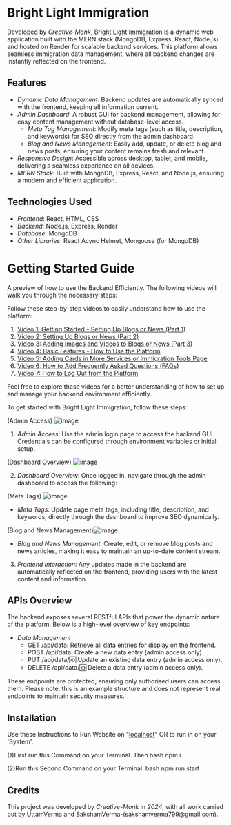 # Bright Light Immigration 

Developed by *Creative-Monk*, Bright Light Immigration is a dynamic web application built with the MERN stack (MongoDB, Express, React, Node.js) and hosted on Render for scalable backend services. This platform allows seamless immigration data management, where all backend changes are instantly reflected on the frontend.

## Features

- *Dynamic Data Management*: Backend updates are automatically synced with the frontend, keeping all information current.
- *Admin Dashboard*: A robust GUI for backend management, allowing for easy content management without database-level access.
  - *Meta Tag Management*: Modify meta tags (such as title, description, and keywords) for SEO directly from the admin dashboard.
  - *Blog and News Management*: Easily add, update, or delete blog and news posts, ensuring your content remains fresh and relevant.
- *Responsive Design*: Accessible across desktop, tablet, and mobile, delivering a seamless experience on all devices.
- *MERN Stack*: Built with MongoDB, Express, React, and Node.js, ensuring a modern and efficient application.


## Technologies Used

- *Frontend*: React, HTML, CSS
- *Backend*: Node.js, Express, Render
- *Database*: MongoDB
- *Other Libraries*: React Acync Helmet, Mongoose (for MongoDB)


# Getting Started Guide

A preview of how to use the Backend Efficiently. The following videos will walk you through the necessary steps:

Follow these step-by-step videos to easily understand how to use the platform:

1. [Video 1: Getting Started - Setting Up Blogs or News (Part 1)](https://www.loom.com/share/6cc4994bee56408f9ab5a9523b106f35?sid=88159d0a-582d-42c2-829d-6d17c5b050c3)
2. [Video 2: Setting Up Blogs or News (Part 2)](https://www.loom.com/share/e4366251442d41588841e3daff468548?sid=f31f1fb8-60f9-49dc-a0be-c0f1566fb069)
3. [Video 3: Adding Images and Videos to Blogs or News (Part 3)](https://www.loom.com/share/32f554dae6f34d9dbc095beeb4b9948a?sid=562c233f-9e61-4d19-bb8f-1e7eee8a0c1f)
4. [Video 4: Basic Features - How to Use the Platform](https://www.loom.com/share/220df9fc58c64ddfa42cc408cc20bfd0?sid=6309f87c-a168-4eee-96d8-f3d0f2628010)
5. [Video 5: Adding Cards in More Services or Immigration Tools Page](https://www.loom.com/share/1507ef364c484eb3a7a96770135d2375?sid=ae9a43cf-76e1-46fb-ae0b-714cfc35fafd)
6. [Video 6: How to Add Frequently Asked Questions (FAQs)](https://www.loom.com/share/d96e9f89a68b4ac28b8a9c08a509fa9e?sid=e4e9c56c-c079-45b8-90fd-29b5d136156f)
7. [Video 7: How to Log Out from the Platform](https://www.loom.com/share/732809f717984e87b772f08c32fafe31?sid=4c493516-0edd-44c4-be2d-1748fb7b2dc3)


Feel free to explore these videos for a better understanding of how to set up and manage your backend environment efficiently.


To get started with Bright Light Immigration, follow these steps:


(Admin Access) ![image](https://github.com/user-attachments/assets/fd57c9c0-caaf-4344-8c34-56c26bd7291b)


1. *Admin Access*: Use the admin login page to access the backend GUI. Credentials can be configured through environment variables or initial setup.


(Dashboard Overview) ![image](https://github.com/user-attachments/assets/77237771-96c2-4fc2-a9a8-555167445478)




2. *Dashboard Overview*: Once logged in, navigate through the admin dashboard to access the following:


(Meta Tags) ![image](https://github.com/user-attachments/assets/147325f4-49af-444d-9ff9-86713a78f7b5)

   - *Meta Tags*: Update page meta tags, including title, description, and keywords, directly through the dashboard to improve SEO dynamically.

(Blog and News Management)![image](https://github.com/user-attachments/assets/c4faa0a2-4b10-4164-b821-ed9a500b3ab0)


   - *Blog and News Management*: Create, edit, or remove blog posts and news articles, making it easy to maintain an up-to-date content stream.


3. *Frontend Interaction*: Any updates made in the backend are automatically reflected on the frontend, providing users with the latest content and information.


## APIs Overview

The backend exposes several RESTful APIs that power the dynamic nature of the platform. Below is a high-level overview of key endpoints:

- *Data Management*
  - GET /api/data: Retrieve all data entries for display on the frontend.
  - POST /api/data: Create a new data entry (admin access only).
  - PUT /api/data/:id: Update an existing data entry (admin access only).
  - DELETE /api/data/:id: Delete a data entry (admin access only).

These endpoints are protected, ensuring only authorised users can access them. Please note, this is an example structure and does not represent real endpoints to maintain security measures.

## Installation

Use these Instructions to Run Website on "[localhost](http://localhost/3000)" OR to run in on your 'System'.

(1)First run this Command on your Terminal. Then
bash
npm i

(2)Run this Second Command on your Terminal. 
bash
npm run start



## Credits


This project was developed by *Creative-Monk* in *2024*, with all work carried out by UttamVerma and SakshamVerma-(sakshamverma799@gmail.com).
